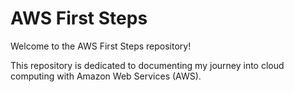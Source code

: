 # AWS First Steps

Welcome to the AWS First Steps repository!

This repository is dedicated to documenting my journey into cloud computing with Amazon Web Services (AWS). 
